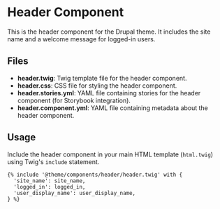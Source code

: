 # Header Component

This is the header component for the Drupal theme. It includes the site name and a welcome message for logged-in users.

## Files

- **header.twig**: Twig template file for the header component.
- **header.css**: CSS file for styling the header component.
- **header.stories.yml**: YAML file containing stories for the header component (for Storybook integration).
- **header.component.yml**: YAML file containing metadata about the header component.

## Usage

Include the header component in your main HTML template (`html.twig`) using Twig's `include` statement.

```twig
{% include '@theme/components/header/header.twig' with {
  'site_name': site_name,
  'logged_in': logged_in,
  'user_display_name': user_display_name,
} %}
